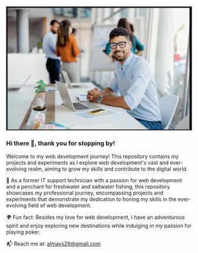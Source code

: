 ![Screenshot](./assets/Dre0239_readmepic.png)



### Hi there 👋, thank you for stopping by!

Welcome to my web development journey! This repository contains my projects and experiments as I explore web development's vast and ever-evolving realm, aiming to grow my skills and contribute to the digital world.

📝 As a former IT support technician with a passion for web development and a penchant for freshwater and saltwater fishing, this repository showcases my professional journey, encompassing projects and experiments that demonstrate my dedication to honing my skills in the ever-evolving field of web development.

🌍 Fun fact: Besides my love for web development, I have an adventurous spirit and enjoy exploring new destinations while indulging in my passion for playing poker.

📬 Reach me at: almays29@gmail.com

<!--
**Dre0239/Dre0239** is a ✨ _special_ ✨ repository because its `README.md` (this file) appears on your GitHub profile.

Here are some ideas to get you started:

- 🔭 I’m currently working on ...
- 🌱 I’m currently learning ...
- 👯 I’m looking to collaborate on ...
- 🤔 I’m looking for help with ...
- 💬 Ask me about ...
- 📫 How to reach me: ...
- 😄 Pronouns: ...
- ⚡ Fun fact: ...
-->
